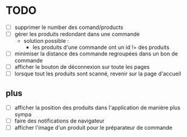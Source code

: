 # TODO

- [ ] supprimer le number des comand/products
- [ ] gérer les produits redondant dans une commande
  - solution possible :
    - les produits d'une commande ont un id != des produits
- [ ] minimiser la distance des commande regroupées dans un bon de commande
- [ ] afficher le bouton de déconnexion sur toute les pages
- [ ] lorsque tout les produits sont scanné, revenir sur la page d'accueil

## plus
- [ ] afficher la position des produits dans l'application de manière plus sympa
- [ ] faire des notifications de navigateur
- [ ] afficher l'image d'un produit pour le préparateur de commande

